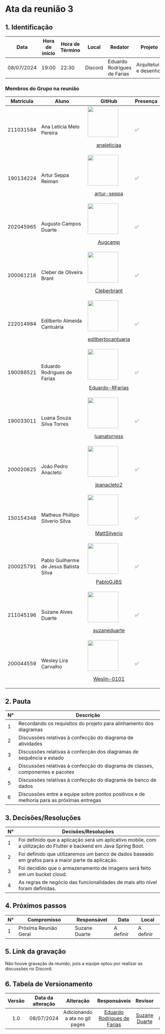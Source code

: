 # **Ata da reunião 3**

## **1. Identificação**

| Data       | Hora de início | Hora de Término | Local   | Redator                     | Projeto               |
| ---------- | -------------- | --------------- | ------- | --------------------------- | --------------------- |
| 08/07/2024 | 19:00          | 22:30           | Discord | Eduardo Rodrigues de Farias | Arquitetura e desenho |


### Membros do Grupo na reunião
| Matrícula | Aluno                                  | GitHub                                                                                                                                                                                                        | Presença |
| --------- | -------------------------------------- | ------------------------------------------------------------------------------------------------------------------------------------------------------------------------------------------------------------- | -------- |
| 211031584 | Ana Letícia Melo Pereira               | [<img src="https://github.com/analeticiaa.png" width="100px">](https://github.com/analeticiaa)<br/><p align="center"><a href="https://github.com/analeticiaa">analeticiaa</a></p>                             | ✅        |
| 190134224 | Artur Seppa Reiman                     | [<img src="https://github.com/artur-seppa.png" width="100px">](https://github.com/artur-seppa)<br/><p align="center"><a href="https://github.com/artur-seppa">artur-seppa</a></p>                             | ✅        |
| 202045965 | Augusto Campos Duarte                  | [<img src="https://github.com/Augcamp.png" width="100px">](https://github.com/Augcamp)<br/><p align="center"><a href="https://github.com/Augcamp">Augcamp</a></p>                                             | ✅        |
| 200061216 | Cleber de Oliveira Brant               | [<img src="https://github.com/Cleberbrant.png" width="100px">](https://github.com/Cleberbrant)<br/><p align="center"><a href="https://github.com/Cleberbrant">Cleberbrant</a></p>                             | ✅        |
| 222014984 | Edilberto Almeida Cantuária            | [<img src="https://github.com/edilbertocantuaria.png" width="100px">](https://github.com/edilbertocantuaria)<br/><p align="center"><a href="https://github.com/edilbertocantuaria">edilbertocantuaria</a></p> | ✅        |
| 190086521 | Eduardo Rodrigues de Farias            | [<img src="https://github.com/Eduardo-RFarias.png" width="100px">](https://github.com/Eduardo-RFarias)<br/><p align="center"><a href="https://github.com/Eduardo-RFarias">Eduardo-RFarias</a></p>             | ✅        |
| 190033011 | Luana Souza Silva Torres               | [<img src="https://github.com/luanatorress.png" width="100px">](https://github.com/luanatorress)<br/><p align="center"><a href="https://github.com/luanatorress">luanatorress</a></p>                         | ✅        |
| 200020625 | João Pedro Anacleto                    | [<img src="https://github.com/jpanacleto2.png" width="100px">](https://github.com/jpanacleto2)<br/><p align="center"><a href="https://github.com/jpanacleto2">jpanacleto2</a></p>                             | ✅        |
| 150154348 | Matheus Phillipo Silverio Silva        | [<img src="https://github.com/MattSilverio.png" width="100px">](https://github.com/MattSilverio)<br/><p align="center"><a href="https://github.com/MattSilverio">MattSilverio</a></p>                         | ✅        |
| 200025791 | Pablo Guilherme de Jesus Batista Silva | [<img src="https://github.com/PabloGJBS.png" width="100px">](https://github.com/PabloGJBS)<br/><p align="center"><a href="https://github.com/PabloGJBS">PabloGJBS</a></p>                                     | ✅        |
| 211045196 | Suzane Alves Duarte                    | [<img src="https://github.com/suzaneduarte.png" width="100px">](https://github.com/suzaneduarte)<br/><p align="center"><a href="https://github.com/suzaneduarte">suzaneduarte</a></p>                         | ✅        |
| 200044559 | Wesley Lira Carvalho                   | [<img src="https://github.com/Weslin-0101.png" width="100px">](https://github.com/Weslin-0101)<br/><p align="center"><a href="https://github.com/Weslin-0101">Weslin-0101</a></p>                             | ✅        |



## **2. Pauta**


| N°  | Descrição                                               |
| --- | ------------------------------------------------------- |
| 1   | Recordando os requisitos do projeto para alinhamento dos diagramas                  |
| 2   | Discussões relativas à confecção do diagrama de atividades                     |
| 3   | Discussões relativas à confecção dos diagramas de sequência e estado           |
| 4   | Discussões relativas à confecção do diagrama de classes, componentes e pacotes |
| 5   | Discussões relativas à confecção do diagrama de banco de dados                 |
| 6   | Discussões entre a equipe sobre pontos positivos e de melhoria para as próximas entregas |


## **3. Decisões/Resoluções**

| N°  | Decisões/Resoluções                                                                                                |
| --- | ------------------------------------------------------------------------------------------------------------------ |
| 1   | Foi definido que a aplicação será um aplicativo mobile, com a utilização do Flutter e backend em Java Spring Boot. |
| 2   | Foi definido que utilizaremos um banco de dados baseado em grafos para a maior parte da aplicação.                 |
| 3   | Foi decidido que o armazenamento de imagens será feito em um bucket cloud.                                         |
| 4   | As regras de negócio das funcionalidades de mais alto nível foram definidas.                                       |


## **4. Próximos passos**

| N°  | Compromisso | Responsável | Data | Local |
| --- | ----------- | ----------- | ---- | ----- |
| 1 | Próxima Reunião Geral | Suzane Duarte | A definir | A definir |

## **5. Link da gravação**

Não houve gravação da reunião, pois a equipe optou por realizar as discussões no Discord. 

## **6. Tabela de Versionamento**


| Versão |    Data da alteração  |           Alteração            |                           Responsáveis                            | Revisor | Data da revisão |
| :----: | :--------: | :----------------------------: | :---------------------------------------------------------------: | :-----: | :------:|
|  1.0   | 08/07/2024 | Adicionando a ata no git pages | [Eduardo Rodrigues de Farias](https://github.com/Eduardo-RFarias) | [Suzane Duarte](https://github.com/suzaneduarte)        |09/07/2024|